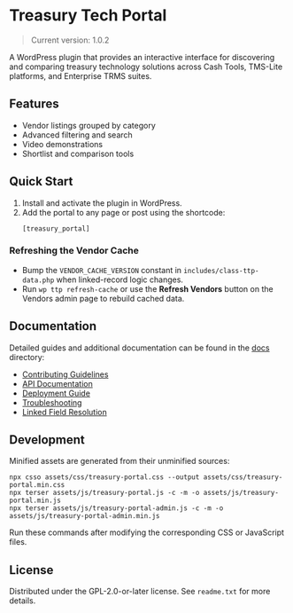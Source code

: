 # Treasury Tech Portal

> Current version: 1.0.2

A WordPress plugin that provides an interactive interface for discovering and comparing treasury technology solutions across Cash Tools, TMS-Lite platforms, and Enterprise TRMS suites.

## Features
- Vendor listings grouped by category
- Advanced filtering and search
- Video demonstrations
- Shortlist and comparison tools

## Quick Start
1. Install and activate the plugin in WordPress.
2. Add the portal to any page or post using the shortcode:
   ```
   [treasury_portal]
   ```

### Refreshing the Vendor Cache
- Bump the `VENDOR_CACHE_VERSION` constant in `includes/class-ttp-data.php` when linked-record logic changes.
- Run `wp ttp refresh-cache` or use the **Refresh Vendors** button on the Vendors admin page to rebuild cached data.

## Documentation
Detailed guides and additional documentation can be found in the [docs](docs/) directory:
- [Contributing Guidelines](docs/CONTRIBUTING.md)
- [API Documentation](docs/API.md)
- [Deployment Guide](docs/WORDPRESS-COM-DEPLOYMENT.md)
- [Troubleshooting](docs/TROUBLESHOOTING.md)
- [Linked Field Resolution](docs/LINKED_FIELDS.md)

## Development

Minified assets are generated from their unminified sources:

```
npx csso assets/css/treasury-portal.css --output assets/css/treasury-portal.min.css
npx terser assets/js/treasury-portal.js -c -m -o assets/js/treasury-portal.min.js
npx terser assets/js/treasury-portal-admin.js -c -m -o assets/js/treasury-portal-admin.min.js
```

Run these commands after modifying the corresponding CSS or JavaScript files.

## License
Distributed under the GPL-2.0-or-later license. See `readme.txt` for more details.
